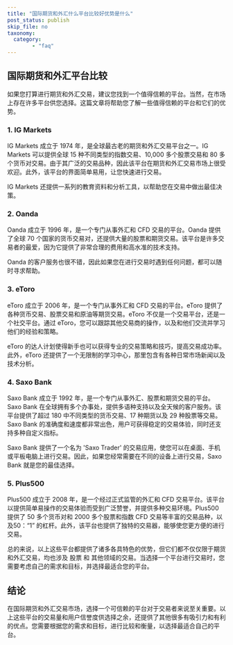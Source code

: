 ```yaml
---
title: "国际期货和外汇什么平台比较好优势是什么"
post_status: publish
skip_file: no
taxonomy:
  category:
        - "faq"
---
```


## 国际期货和外汇平台比较

如果您打算进行期货和外汇交易，建议您找到一个值得信赖的平台。当然，在市场上存在许多平台供您选择。这篇文章将帮助您了解一些值得信赖的平台和它们的优势。

### 1. IG Markets

IG Markets 成立于 1974 年，是全球最古老的期货和外汇交易平台之一。IG Markets 可以提供全球 15 种不同类型的指数交易、10,000 多个股票交易和 80 多个货币对交易。由于其广泛的交易品种，因此该平台在期货和外汇交易市场上很受欢迎。此外，该平台的界面简单易用，让您快速进行交易。

IG Markets 还提供一系列的教育资料和分析工具，以帮助您在交易中做出最佳决策。

### 2. Oanda

Oanda 成立于 1996 年，是一个专门从事外汇和 CFD 交易的平台。Oanda 提供了全球 70 个国家的货币交易对，还提供大量的股票和期货交易。该平台是许多交易者的最爱，因为它提供了非常合理的费用和高水准的技术支持。

Oanda 的客户服务也很不错，因此如果您在进行交易时遇到任何问题，都可以随时寻求帮助。

### 3. eToro

eToro 成立于 2006 年，是一个专门从事外汇和 CFD 交易的平台。eToro 提供了各种货币交易、股票交易和原油等期货交易。eToro 不仅是一个交易平台，还是一个社交平台。通过 eToro，您可以跟踪其他交易商的操作，以及和他们交流并学习他们的经验和策略。

eToro 的达人计划使得新手也可以获得专业的交易策略和技巧，提高交易成功率。此外，eToro 还提供了一个无限制的学习中心，那里包含有各种日常市场新闻以及技术分析。

### 4. Saxo Bank

Saxo Bank 成立于 1992 年，是一个专门从事外汇、股票和期货交易的平台。Saxo Bank 在全球拥有多个办事处，提供多语种支持以及全天候的客户服务。该平台提供了超过 180 中不同类型的货币交易、17 种期货以及 29 种股票等交易。Saxo Bank 的准确度和速度都非常出色，用户可获得稳定的交易体验，同时还支持多种自定义指标。

Saxo Bank 提供了一个名为 'Saxo Trader' 的交易应用，使您可以在桌面、手机或平板电脑上进行交易。因此，如果您经常需要在不同的设备上进行交易，Saxo Bank 就是您的最佳选择。

### 5. Plus500

Plus500 成立于 2008 年，是一个经过正式监管的外汇和 CFD 交易平台。该平台以提供简单易操作的交易体验而受到广泛赞誉，并提供多种交易环境。Plus500 提供了 50 多个货币对和 2000 多个股票和指数 CFD 交易等丰富的交易品种，以及50：“1” 的杠杆。此外，该平台也提供了独特的交易器，能够使您更方便的进行交易。

总的来说，以上这些平台都提供了诸多各具特色的优势，但它们都不仅仅限于期货和外汇交易，均也涉及 股票 和 其他领域的交易。当选择一个平台进行交易时，您需要考虑自己的需求和目标，并选择最适合您的平台。

## 结论

在国际期货和外汇交易市场，选择一个可信赖的平台对于交易者来说至关重要。以上这些平台的交易量和用户信誉度供选择之余，还提供了其他很多有吸引力和有利的优点。您需要根据您的需求和目标，进行比较和衡量，以选择最适合自己的平台。
